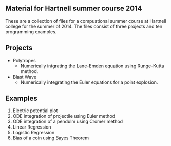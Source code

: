 ## Material for Hartnell summer course 2014
These are a collection of files for a compuational summer course at
Hartnell college for the summer of 2014. The files consist of three
projects and ten programming examples.

## Projects
* Polytropes
  * Numerically intgrating the Lane-Emden equation using Runge-Kutta method.
* Blast Wave
  * Numerically integrating the Euler equations for a point explosion.

## Examples
1. Electric potential plot
2. ODE integration of projectile using Euler method
3. ODE integration of a pendulm using Cromer method
4. Linear Regression
5. Logistic Regression 
6. Bias of a coin using Bayes Theorem

